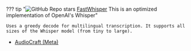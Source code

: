 

??? tip "![GitHub Repo stars](https://badgen.net/github/stars/FamousDirector/FastWhisper) [FastWhisper](https://github.com/FamousDirector/FastWhisper) This is an optimized implementation of OpenAI's Whisper"

    Uses a greedy decode for multilingual transcription. It supports all sizes of the Whisper model (from tiny to large).



- [AudioCraft (Meta)](https://ai.meta.com/blog/audiocraft-musicgen-audiogen-encodec-generative-ai-audio/)

